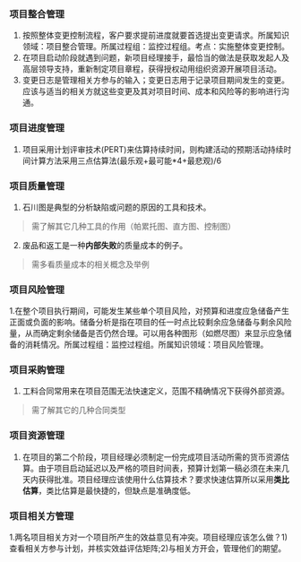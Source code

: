 ### 项目整合管理
1. 按照整体变更控制流程，客户要求提前进度就要首选提出变更请求。所属知识领域：项目整合管理。所属过程组：监控过程组。考点：实施整体变更控制。
2. 在项目启动阶段就遇到问题，新项目经理接手，最恰当的做法是获取发起人及高层领导支持，重新制定项目章程，获得授权动用组织资源开展项目活动。
3. 变更日志是管理相关方参与的输入；变更日志用于记录项目期间发生的变更。应该与适当的相关方就这些变更及其对项目时间、成本和风险等的影响进行沟通。
### 项目进度管理
1. 项目采用计划评审技术(PERT)来估算持续时间，则构建活动的预期活动持续时间计算方法采用三点估算法(最乐观+最可能*4+最悲观)/6
### 项目质量管理
1. 石川图是典型的分析缺陷或问题的原因的工具和技术。
> 需了解其它几种工具的作用（帕累托图、直方图、控制图）
2. 废品和返工是一种**内部失败**的质量成本的例子。
> 需多看质量成本的相关概念及举例
### 项目风险管理
1.在整个项目执行期间，可能发生某些单个项目风险，对预算和进度应急储备产生正面或负面的影响。储备分析是指在项目的任一时点比较剩余应急储备与剩余风险量，从而确定剩余储备是否仍然合理。可以用各种图形（如燃尽图）来显示应急储备的消耗情况。所属过程组：监控过程组。所属知识领域：项目风险管理。
### 项目采购管理
1. 工料合同常用来在项目范围无法快速定义，范围不精确情况下获得外部资源。
> 需了解其它的几种合同类型
### 项目资源管理
1. 在项目的第二个阶段，项目经理必须制定一份完成项目活动所需的货币资源估算。由于项目启动延迟以及严格的项目时间表，预算计划第一稿必须在未来几天内获得批准。项目经理应该使用什么估算技术？要求快速估算所以采用**类比估算**，类比估算是最快捷的，但缺点是准确度低。
### 项目相关方管理
1.两名项目相关方对一个项目所产生的效益意见有冲突。项目经理应该怎么做？1)查看相关方参与计划，并核实效益评估矩阵;2)与相关方开会，管理他们的期望。